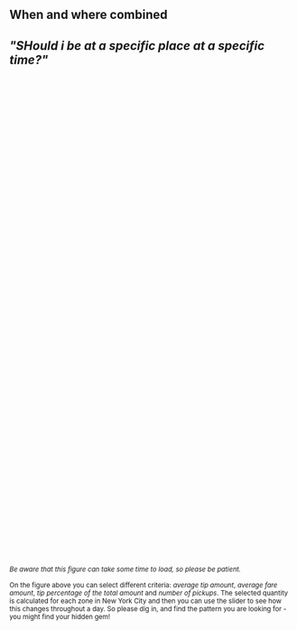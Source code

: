 ## When and where combined

## *"SHould i be at a specific place at a specific time?"*

<iframe data-src="https://d25uksnpfpecsp.cloudfront.net/nyc-taxi-zone" 
        sandbox="allow-same-origin allow-scripts" 
        width="850" 
        height="850" 
        scrolling="no" 
        seamless="seamless" 
        frameborder="0">
        </iframe>
        
        
<sub> *Be aware that this figure can take some time to load, so please be patient.* </sub>

<sub> On the figure above you can select different criteria: *average tip amount*, *average fare amount*, *tip percentage of the total amount* and *number of pickups*. The selected quantity is calculated for each zone in New York City and then you can use the slider to see how this changes throughout a day. So please dig in, and find the pattern you are looking for - you might find your hidden gem!</sub>
